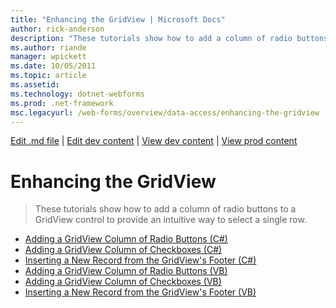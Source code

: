```yaml
---
title: "Enhancing the GridView | Microsoft Docs"
author: rick-anderson
description: "These tutorials show how to add a column of radio buttons to a GridView control to provide an intuitive way to select a single row."
ms.author: riande
manager: wpickett
ms.date: 10/05/2011
ms.topic: article
ms.assetid: 
ms.technology: dotnet-webforms
ms.prod: .net-framework
msc.legacyurl: /web-forms/overview/data-access/enhancing-the-gridview
---
```

[Edit .md file](C:\Projects\msc\dev\Msc.Www\Web.ASP\App_Data\github\web-forms\overview\data-access\index.md) | [Edit dev content](http://www.aspdev.net/umbraco#/content/content/edit/32994) | [View dev content](http://docs.aspdev.net/tutorials/web-forms/overview/data-access/enhancing-the-gridview/index.html) | [View prod content](http://www.asp.net/web-forms/overview/data-access/enhancing-the-gridview)

Enhancing the GridView
====================
> These tutorials show how to add a column of radio buttons to a GridView control to provide an intuitive way to select a single row.


- [Adding a GridView Column of Radio Buttons (C#)](adding-a-gridview-column-of-radio-buttons-cs.md)
- [Adding a GridView Column of Checkboxes (C#)](adding-a-gridview-column-of-checkboxes-cs.md)
- [Inserting a New Record from the GridView's Footer (C#)](inserting-a-new-record-from-the-gridview-s-footer-cs.md)
- [Adding a GridView Column of Radio Buttons (VB)](adding-a-gridview-column-of-radio-buttons-vb.md)
- [Adding a GridView Column of Checkboxes (VB)](adding-a-gridview-column-of-checkboxes-vb.md)
- [Inserting a New Record from the GridView's Footer (VB)](inserting-a-new-record-from-the-gridview-s-footer-vb.md)